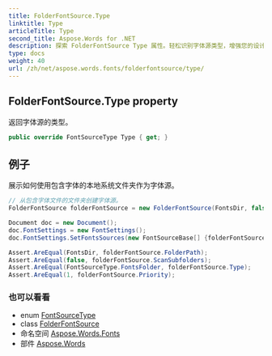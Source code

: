 ```yaml
---
title: FolderFontSource.Type
linktitle: Type
articleTitle: Type
second_title: Aspose.Words for .NET
description: 探索 FolderFontSource Type 属性。轻松识别字体源类型，增强您的设计项目并简化工作流程。
type: docs
weight: 40
url: /zh/net/aspose.words.fonts/folderfontsource/type/
---
```

## FolderFontSource.Type property

返回字体源的类型。

```csharp
public override FontSourceType Type { get; }
```

## 例子

展示如何使用包含字体的本地系统文件夹作为字体源。

```csharp
// 从包含字体文件的文件夹创建字体源。
FolderFontSource folderFontSource = new FolderFontSource(FontsDir, false, 1);

Document doc = new Document();
doc.FontSettings = new FontSettings();
doc.FontSettings.SetFontsSources(new FontSourceBase[] {folderFontSource});

Assert.AreEqual(FontsDir, folderFontSource.FolderPath);
Assert.AreEqual(false, folderFontSource.ScanSubfolders);
Assert.AreEqual(FontSourceType.FontsFolder, folderFontSource.Type);
Assert.AreEqual(1, folderFontSource.Priority);
```

### 也可以看看

* enum [FontSourceType](../../fontsourcetype/)
* class [FolderFontSource](../)
* 命名空间 [Aspose.Words.Fonts](../../../aspose.words.fonts/)
* 部件 [Aspose.Words](../../../)
